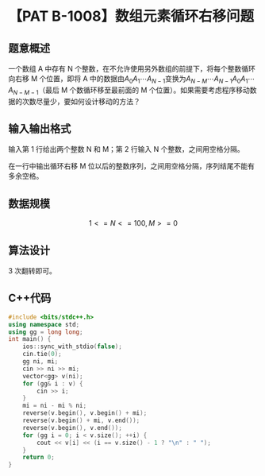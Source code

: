 # 【PAT B-1008】数组元素循环右移问题

## 题意概述

一个数组 A 中存有 N 个整数，在不允许使用另外数组的前提下，将每个整数循环向右移 M 个位置，即将 A 中的数据由$A_0A_1\cdots A_{N-1}$变换为$A_{N-M}\cdots A_{N-1}A_0A_1\cdots A_{N-M-1}$（最后 M 个数循环移至最前面的 M 个位置）。如果需要考虑程序移动数据的次数尽量少，要如何设计移动的方法？

## 输入输出格式

输入第 1 行给出两个整数 N 和 M；第 2 行输入 N 个整数，之间用空格分隔。

在一行中输出循环右移 M 位以后的整数序列，之间用空格分隔，序列结尾不能有多余空格。

## 数据规模

$$1<=N<=100,M>=0$$

## 算法设计

3 次翻转即可。

## C++代码

```cpp
#include <bits/stdc++.h>
using namespace std;
using gg = long long;
int main() {
    ios::sync_with_stdio(false);
    cin.tie(0);
    gg ni, mi;
    cin >> ni >> mi;
    vector<gg> v(ni);
    for (gg& i : v) {
        cin >> i;
    }
    mi = ni - mi % ni;
    reverse(v.begin(), v.begin() + mi);
    reverse(v.begin() + mi, v.end());
    reverse(v.begin(), v.end());
    for (gg i = 0; i < v.size(); ++i) {
        cout << v[i] << (i == v.size() - 1 ? "\n" : " ");
    }
    return 0;
}
```
